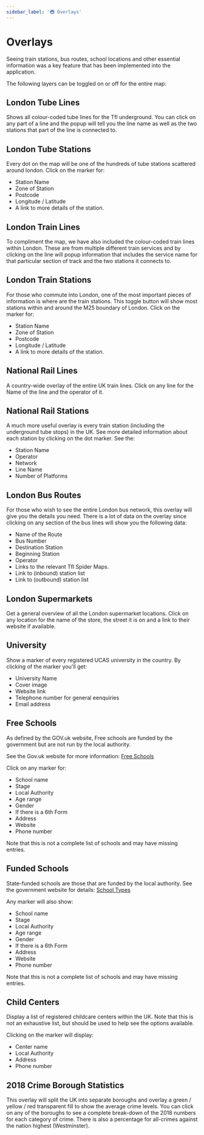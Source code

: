 ```yaml
---
sidebar_label: '🚇 Overlays'
---
```


# Overlays

Seeing train stations, bus routes, school locations and other essential information was a key feature that has been implemented into the application.

The following layers can be toggled on or off for the entire map:

## London Tube Lines

Shows all colour-coded tube lines for the Tfl underground. You can click on any part of a line and the popup will tell you the line name as well as the two stations that part of the line is connected to.


## London Tube Stations

Every dot on the map will be one of the hundreds of tube stations scattered around london. Click on the marker for:
- Station Name
- Zone of Station
- Postcode
- Longitude / Latitude
- A link to more details of the station.


## London Train Lines

To compliment the map, we have also included the colour-coded train lines within London. These are from multiple different train services and by clicking on the line will popup information that includes the service name for that particular section of track and the two stations it connects to.


## London Train Stations

For those who commute into London, one of the most important pieces of information is where are the train stations. This toggle button will show most stations within and around the M25 boundary of London. Click on the marker for:
- Station Name
- Zone of Station
- Postcode
- Longitude / Latitude
- A link to more details of the station.


## National Rail Lines

A country-wide overlay of the entire UK train lines. Click on any line for the Name of the line and the operator of it.


## National Rail Stations

A much more useful overlay is every train station (including the underground tube stops) in the UK. See more detailed information about each station by clicking on the dot marker. See the:
- Station Name
- Operator
- Network
- Line Name
- Number of Platforms


## London Bus Routes

For those who wish to see the entire London bus network, this overlay will give you the details you need. There is a lot of data on the overlay since clicking on any section of the bus lines will show you the following data:
- Name of the Route
- Bus Number
- Destination Station
- Beginning Station
- Operator
- Links to the relevant Tfl Spider Maps.
- Link to (inbound) station list
- Link to (outbound) station list


## London Supermarkets

Get a general overview of all the London supermarket locations. Click on any location for the name of the store, the street it is on and a link to their website if available.


## University

Show a marker of every registered UCAS university in the country. By clicking of the marker you'll get:
- University Name
- Cover image
- Website link
- Telephone number for general eenquiries
- Email address


## Free Schools

As defined by the GOV.uk website, Free schools are funded by the government but are not run by the local authority.

See the Gov.uk website for more information: [Free Schools](https://www.gov.uk/types-of-school/free-schools)

Click on any marker for:
- School name
- Stage
- Local Authority
- Age range
- Gender
- If there is a 6th Form
- Address
- Website
- Phone number

Note that this is not a complete list of schools and may have missing entries.


## Funded Schools

State-funded schools are those that are funded by the local authority. See the government website for details: [School Types](https://www.gov.uk/types-of-school)

Any marker will also show:
- School name
- Stage
- Local Authority
- Age range
- Gender
- If there is a 6th Form
- Address
- Website
- Phone number

Note that this is not a complete list of schools and may have missing entries.


## Child Centers

Display a list of registered childcare centers within the UK. Note that this is not an exhaustive list, but should be used to help see the options available.

Clicking on the marker will display:
- Center name
- Local Authority
- Address
- Phone number


## 2018 Crime Borough Statistics

This overlay will split the UK into separate boroughs and overlay a green / yellow / red transparent fill to show the average crime levels. 
You can click on any of the boroughs to see a complete break-down of the 2018 numbers for each category of crime. There is also a percentage for all-crimes against the nation highest (Westminster). 
